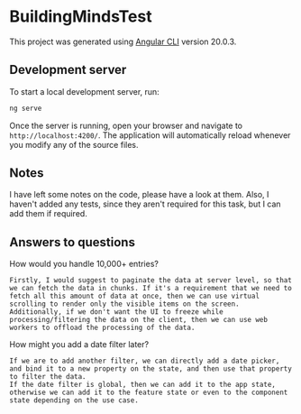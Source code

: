 # BuildingMindsTest

This project was generated using [Angular CLI](https://github.com/angular/angular-cli) version 20.0.3.

## Development server

To start a local development server, run:

```bash
ng serve
```

Once the server is running, open your browser and navigate to `http://localhost:4200/`. The application will automatically reload whenever you modify any of the source files.

## Notes

I have left some notes on the code, please have a look at them.
Also, I haven't added any tests, since they aren't required for this task, but I can add them if required.

## Answers to questions

How would you handle 10,000+ entries?

```
Firstly, I would suggest to paginate the data at server level, so that we can fetch the data in chunks. If it's a requirement that we need to fetch all this amount of data at once, then we can use virtual scrolling to render only the visible items on the screen. Additionally, if we don't want the UI to freeze while processing/filtering the data on the client, then we can use web workers to offload the processing of the data.
```

How might you add a date filter later?

```
If we are to add another filter, we can directly add a date picker, and bind it to a new property on the state, and then use that property to filter the data.
If the date filter is global, then we can add it to the app state, otherwise we can add it to the feature state or even to the component state depending on the use case.
```
